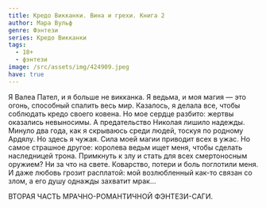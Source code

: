 ```yaml
---
title: Кредо Викканки. Вина и грехи. Книга 2
author: Мара Вульф
genre: Фэнтези
series: Кредо Викканки
tags:
  - 18+
  - фэнтези
image: /src/assets/img/424909.jpeg
have: true
---
```

Я Валеа Пател, и я больше не викканка. Я ведьма, и моя магия — это огонь, способный спалить весь мир. Казалось, я делала все, чтобы соблюдать кредо своего ковена. Но мое сердце разбито: жертвы оказались невыносимы. А предательство Николая лишило надежды. Минуло два года, как я скрываюсь среди людей, тоскуя по родному Ардялу. Но здесь я чужая. Сила моей магии приводит всех в ужас. Но самое страшное другое: королева ведьм ищет меня, чтобы сделать наследницей трона. Примкнуть к злу и стать для всех смертоносным оружием? Ни за что на свете. Коварство, потери и боль поглотили меня. И даже любовь грозит расплатой: мой возлюбленный как-то связан со злом, а его душу однажды захватит мрак…

ВТОРАЯ ЧАСТЬ МРАЧНО-РОМАНТИЧНОЙ ФЭНТЕЗИ-САГИ.
